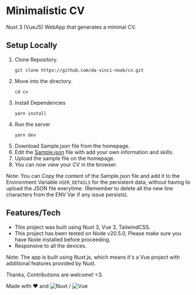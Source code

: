 # Minimalistic CV

Nuxt 3 (VueJS) WebApp that generates a minimal CV.

## Setup Locally

1. Clone Repository.
    ```
    git clone https://github.com/da-vinci-noob/cv.git
    ```
2. Move into the directory.
    ```
    cd cv
    ```
3. Install Dependencies
    ```
    yarn install
    ```
4. Run the server
    ```
    yarn dev
    ```
5. Download Sample.json file from the homepage.
6. Edit the [Sample.json](https://github.com/da-vinci-noob/cv/blob/main/public/sample.json) file with add your own information and skills.
7. Upload the sample file on the homepage.
8. You can now view your CV in the browser.

Note: You can Copy the content of the Sample.json file and add it to the Environment Variable `USER_DETAILS` for the persistent data, without having to upload the JSON file everytime. (Remember to delete all the new line characters from the ENV Var if any issue persists).

## Features/Tech

* This project was built using Nuxt 3, Vue 3, TailwindCSS.
* This project has been tested on Node v20.5.0, Please make sure you have Node installed before proceeding.
* Responsive to all the devices. 


Note: The app is built using Nuxt.js, which means it's a Vue project with additional features provided by Nuxt.

Thanks, Contributions are welcome! <3.

Made with :heart: and ![Nuxt](https://img.shields.io/badge/-NuxtJS-000000?style=flat&logo=nuxtdotjs) / ![Vue](https://img.shields.io/badge/-VueJS-000000?style=flat&logo=vuedotjs)
